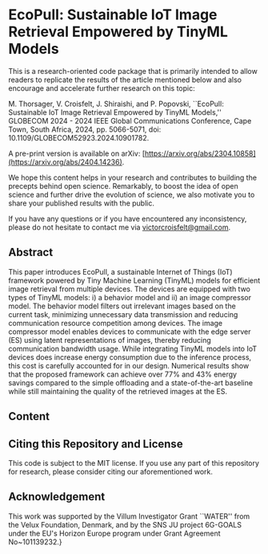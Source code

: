 # EcoPull: Sustainable IoT Image Retrieval Empowered by TinyML Models

This is a research-oriented code package that is primarily intended to allow readers to replicate the results of the article mentioned below and also encourage and accelerate further research on this topic:

M. Thorsager, V. Croisfelt, J. Shiraishi, and P. Popovski, ``EcoPull: Sustainable IoT Image Retrieval Empowered by TinyML Models,'' GLOBECOM 2024 - 2024 IEEE Global Communications Conference, Cape Town, South Africa, 2024, pp. 5066-5071, doi: 10.1109/GLOBECOM52923.2024.10901782.

A pre-print version is available on arXiv: [https://arxiv.org/abs/2304.10858](https://arxiv.org/abs/2404.14236).

We hope this content helps in your research and contributes to building the precepts behind open science. Remarkably, to boost the idea of open science and further drive the evolution of science, we also motivate you to share your published results with the public.

If you have any questions or if you have encountered any inconsistency, please do not hesitate to contact me via victorcroisfelt@gmail.com.

## Abstract
This paper introduces EcoPull, a sustainable Internet of Things (IoT) framework powered by Tiny Machine Learning (TinyML) models for efficient image retrieval from multiple devices. The devices are equipped with two types of TinyML models: i) a behavior model and ii) an image compressor model. The behavior model filters out irrelevant images based on the current task, minimizing unnecessary data transmission and reducing communication resource competition among devices. The image compressor model enables devices to communicate with the edge server (ES) using latent representations of images, thereby reducing communication bandwidth usage. While integrating TinyML models into IoT devices does increase energy consumption due to the inference process, this cost is carefully accounted for in our design. Numerical results show that the proposed framework can achieve over 77% and 43% energy savings compared to the simple offloading and a state-of-the-art baseline while still maintaining the quality of the retrieved images at the ES.

## Content


## Citing this Repository and License
This code is subject to the MIT license. If you use any part of this repository for research, please consider citing our aforementioned work.

## Acknowledgement
This work was supported by the Villum Investigator Grant ``WATER'' from the Velux Foundation, Denmark, and by the SNS JU project 6G-GOALS under the EU's Horizon Europe program under Grant Agreement No~101139232.}
